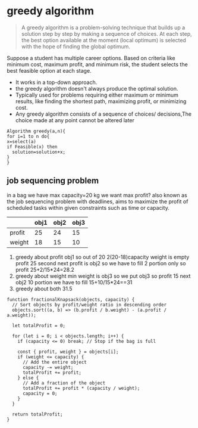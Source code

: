 # greedy algorithm

> A greedy algorithm is a problem-solving technique that builds up a solution step by step by making a sequence of choices. At each step, the best option available at the moment (local optimum) is selected with the hope of finding the global optimum.<br>

Suppose a student has multiple career options. Based on criteria like minimum cost, maximum profit, and minimum risk, the student selects the best feasible option at each stage.

- It works in a top-down approach.
- the greedy algorithm doesn't always produce the optimal solution.
- Typically used for problems requiring either maximum or minimum results, like finding the shortest path, maximizing profit, or minimizing cost.
- Any greedy algorithm consists of a sequence of choices/ decisions,The choice made at any point cannot be altered later

```
Algorithm greedy(a,n){
for i=1 to n do{
x=select(a)
if Feasible(x) then
  solution=solution+x;
}
}
```

## job sequencing problem

in a bag we have max capacity=20 kg we want max profit?
also known as the job sequencing problem with deadlines, aims to maximize the profit of scheduled tasks within given constraints such as time or capacity.

|        | obj1 | obj2 | obj3 |
| ------ | ---- | ---- | ---- |
| profit | 25   | 24   | 15   |
| weight | 18   | 15   | 10   |

1. greedy about profit
   obj1 so out of 20 2(20-18)capacity weight is empty profit 25
   second next profit is obj2 so we have to fill 2 portion only so profit 25+2/15\*24=28.2
2. greedy about weight
   min weight is obj3 so we put obj3 so profit 15
   next obj2 10 portion we have to fill 15+10/15\*24==31
3. greedy about both 31.5

```
function fractionalKnapsack(objects, capacity) {
  // Sort objects by profit/weight ratio in descending order
  objects.sort((a, b) => (b.profit / b.weight) - (a.profit / a.weight));

  let totalProfit = 0;

  for (let i = 0; i < objects.length; i++) {
    if (capacity <= 0) break; // Stop if the bag is full

    const { profit, weight } = objects[i];
    if (weight <= capacity) {
      // Add the entire object
      capacity -= weight;
      totalProfit += profit;
    } else {
      // Add a fraction of the object
      totalProfit += profit * (capacity / weight);
      capacity = 0;
    }
  }

  return totalProfit;
}
```
